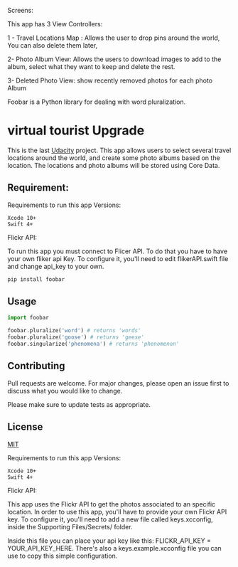  
Screens:


This app has 3 View Controllers: 


1 - Travel Locations Map :
Allows the user to drop pins around the world, You can also delete them later,

2- Photo Album View:
Allows the users to download images to add to the album, select what they want to keep and delete the rest. 

3- Deleted Photo View:
show recently removed photos for each photo Album


Foobar is a Python library for dealing with word pluralization.

# virtual tourist Upgrade
This is the last [Udacity](https://www.udacity.com/course/ios-developer-nanodegree--nd003) project. This app allows users to select several  travel locations around the world, and create some photo albums based on the location. The locations and photo albums will be stored using Core Data.

## Requirement:
Requirements to run this app
Versions:

    Xcode 10+
    Swift 4+

Flickr API:

To run this app you must connect to Flicer API. To do that you have to have your own fliker api Key. To configure it, you'll need to edit flikerAPI.swift file and change api_key to your own.  


```bash
pip install foobar
```

## Usage

```python
import foobar

foobar.pluralize('word') # returns 'words'
foobar.pluralize('goose') # returns 'geese'
foobar.singularize('phenomena') # returns 'phenomenon'
```

## Contributing
Pull requests are welcome. For major changes, please open an issue first to discuss what you would like to change.

Please make sure to update tests as appropriate.

## License
[MIT](https://choosealicense.com/licenses/mit/)


Requirements to run this app
Versions:

    Xcode 10+
    Swift 4+

Flickr API:

This app uses the Flickr API to get the photos associated to an specific location. In order to use this app, you'll have to provide your own Flickr API key. To configure it, you'll need to add a new file called keys.xcconfig, inside the Supporting Files/Secrets/ folder.

Inside this file you can place your api key like this: FLICKR_API_KEY = YOUR_API_KEY_HERE. There's also a keys.example.xcconfig file you can use to copy this simple configuration.
